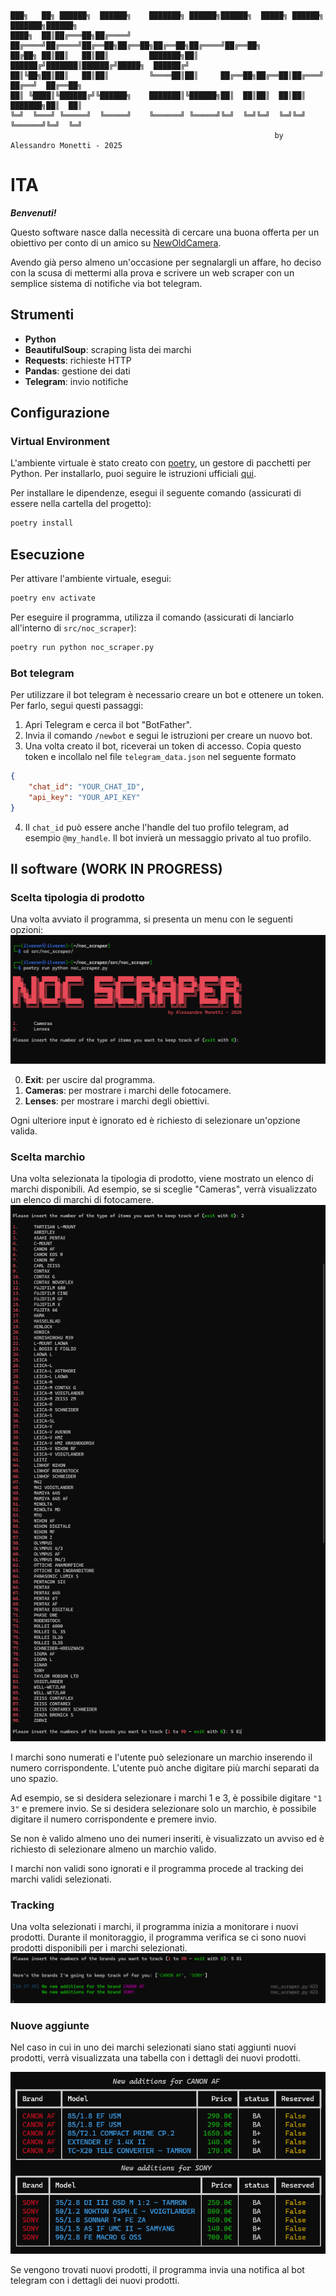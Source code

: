 ```
███╗   ██╗ ██████╗  ██████╗    ███████╗ ██████╗██████╗  █████╗ ██████╗ ███████╗██████╗ 
████╗  ██║██╔═══██╗██╔════╝    ██╔════╝██╔════╝██╔══██╗██╔══██╗██╔══██╗██╔════╝██╔══██╗
██╔██╗ ██║██║   ██║██║         ███████╗██║     ██████╔╝███████║██████╔╝█████╗  ██████╔╝
██║╚██╗██║██║   ██║██║         ╚════██║██║     ██╔══██╗██╔══██║██╔═══╝ ██╔══╝  ██╔══██╗
██║ ╚████║╚██████╔╝╚██████╗    ███████║╚██████╗██║  ██║██║  ██║██║     ███████╗██║  ██║
╚═╝  ╚═══╝ ╚═════╝  ╚═════╝    ╚══════╝ ╚═════╝╚═╝  ╚═╝╚═╝  ╚═╝╚═╝     ╚══════╝╚═╝  ╚═╝
                                                           by Alessandro Monetti - 2025
```

# ITA
***Benvenuti!***

Questo software nasce dalla necessità di cercare una buona offerta per un obiettivo per conto di un amico su [NewOldCamera](https://www.newoldcamera.com/). 

Avendo già perso almeno un'occasione per segnalargli un affare, ho deciso con la scusa di mettermi alla prova e scrivere un web scraper con un semplice sistema di notifiche via bot telegram.

## Strumenti
- **Python**
- **BeautifulSoup**: scraping lista dei marchi
- **Requests**: richieste HTTP
- **Pandas**: gestione dei dati
- **Telegram**: invio notifiche

## Configurazione
### Virtual Environment
L'ambiente virtuale è stato creato con [poetry](https://python-poetry.org/), un gestore di pacchetti per Python. Per installarlo, puoi seguire le istruzioni ufficiali [qui](https://python-poetry.org/docs/#installation).

Per installare le dipendenze, esegui il seguente comando (assicurati di essere nella cartella del progetto):
```bash
poetry install
```


## Esecuzione
Per attivare l'ambiente virtuale, esegui:
```bash
poetry env activate
```

Per eseguire il programma, utilizza il comando (assicurati di lanciarlo all'interno di `src/noc_scraper`):
```bash
poetry run python noc_scraper.py
```

### Bot telegram
Per utilizzare il bot telegram è necessario creare un bot e ottenere un token. Per farlo, segui questi passaggi:

1. Apri Telegram e cerca il bot "BotFather".
2. Invia il comando `/newbot` e segui le istruzioni per creare un nuovo bot.
3. Una volta creato il bot, riceverai un token di accesso. Copia questo token e incollalo nel file `telegram_data.json` nel seguente formato
```json
{
    "chat_id": "YOUR_CHAT_ID",
    "api_key": "YOUR_API_KEY"
}
```
4. Il `chat_id` può essere anche l'handle del tuo profilo telegram, ad esempio `@my_handle`. Il bot invierà un messaggio privato al tuo profilo.


## Il software (WORK IN PROGRESS)
### Scelta tipologia di prodotto
Una volta avviato il programma, si presenta un menu con le seguenti opzioni:
![banner](/imgs/program_start.png)

0. **Exit**: per uscire dal programma.
1. **Cameras**: per mostrare i marchi delle fotocamere.
2. **Lenses**: per mostrare i marchi degli obiettivi.

Ogni ulteriore input è ignorato ed è richiesto di selezionare un'opzione valida.

### Scelta marchio
Una volta selezionata la tipologia di prodotto, viene mostrato un elenco di marchi disponibili. Ad esempio, se si sceglie "Cameras", verrà visualizzato un elenco di marchi di fotocamere.
![brand selection](/imgs/brands_selection.png)

I marchi sono numerati e l'utente può selezionare un marchio inserendo il numero corrispondente. L'utente può anche digitare più marchi separati da uno spazio. 

Ad esempio, se si desidera selezionare i marchi 1 e 3, è possibile digitare `"1 3"` e premere invio. Se si desidera selezionare solo un marchio, è possibile digitare il numero corrispondente e premere invio.

Se non è valido almeno uno dei numeri inseriti, è visualizzato un avviso ed è richiesto di selezionare almeno un marchio valido.

I marchi non validi sono ignorati e il programma procede al tracking dei marchi validi selezionati.

### Tracking
Una volta selezionati i marchi, il programma inizia a monitorare i nuovi prodotti. Durante il monitoraggio, il programma verifica se ci sono nuovi prodotti disponibili per i marchi selezionati.
![tracking](/imgs/select_type_and_brands.png)

### Nuove aggiunte
Nel caso in cui in uno dei marchi selezionati siano stati aggiunti nuovi prodotti, verrà visualizzata una tabella con i dettagli dei nuovi prodotti.

![new products](/imgs/new_additions.png)

Se vengono trovati nuovi prodotti, il programma invia una notifica al bot telegram con i dettagli dei nuovi prodotti.